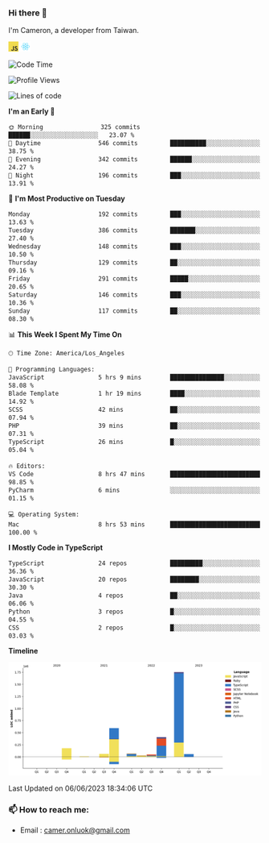 ### Hi there 👋

I'm Cameron, a developer from Taiwan.


<code><img height="20" src="https://raw.githubusercontent.com/github/explore/80688e429a7d4ef2fca1e82350fe8e3517d3494d/topics/javascript/javascript.png"></code>
<code><img height="20" src="https://raw.githubusercontent.com/github/explore/80688e429a7d4ef2fca1e82350fe8e3517d3494d/topics/react/react.png"></code>



<!--START_SECTION:waka-->
![Code Time](http://img.shields.io/badge/Code%20Time-851%20hrs%2057%20mins-blue)

![Profile Views](http://img.shields.io/badge/Profile%20Views-0-blue)

![Lines of code](https://img.shields.io/badge/From%20Hello%20World%20I%27ve%20Written-3.2%20million%20lines%20of%20code-blue)

**I'm an Early 🐤** 

```text
🌞 Morning                325 commits         ██████░░░░░░░░░░░░░░░░░░░   23.07 % 
🌆 Daytime                546 commits         ██████████░░░░░░░░░░░░░░░   38.75 % 
🌃 Evening                342 commits         ██████░░░░░░░░░░░░░░░░░░░   24.27 % 
🌙 Night                  196 commits         ███░░░░░░░░░░░░░░░░░░░░░░   13.91 % 
```
📅 **I'm Most Productive on Tuesday** 

```text
Monday                   192 commits         ███░░░░░░░░░░░░░░░░░░░░░░   13.63 % 
Tuesday                  386 commits         ███████░░░░░░░░░░░░░░░░░░   27.40 % 
Wednesday                148 commits         ███░░░░░░░░░░░░░░░░░░░░░░   10.50 % 
Thursday                 129 commits         ██░░░░░░░░░░░░░░░░░░░░░░░   09.16 % 
Friday                   291 commits         █████░░░░░░░░░░░░░░░░░░░░   20.65 % 
Saturday                 146 commits         ███░░░░░░░░░░░░░░░░░░░░░░   10.36 % 
Sunday                   117 commits         ██░░░░░░░░░░░░░░░░░░░░░░░   08.30 % 
```


📊 **This Week I Spent My Time On** 

```text
🕑︎ Time Zone: America/Los_Angeles

💬 Programming Languages: 
JavaScript               5 hrs 9 mins        ███████████████░░░░░░░░░░   58.08 % 
Blade Template           1 hr 19 mins        ████░░░░░░░░░░░░░░░░░░░░░   14.92 % 
SCSS                     42 mins             ██░░░░░░░░░░░░░░░░░░░░░░░   07.94 % 
PHP                      39 mins             ██░░░░░░░░░░░░░░░░░░░░░░░   07.31 % 
TypeScript               26 mins             █░░░░░░░░░░░░░░░░░░░░░░░░   05.04 % 

🔥 Editors: 
VS Code                  8 hrs 47 mins       █████████████████████████   98.85 % 
PyCharm                  6 mins              ░░░░░░░░░░░░░░░░░░░░░░░░░   01.15 % 

💻 Operating System: 
Mac                      8 hrs 53 mins       █████████████████████████   100.00 % 
```

**I Mostly Code in TypeScript** 

```text
TypeScript               24 repos            █████████░░░░░░░░░░░░░░░░   36.36 % 
JavaScript               20 repos            ████████░░░░░░░░░░░░░░░░░   30.30 % 
Java                     4 repos             ██░░░░░░░░░░░░░░░░░░░░░░░   06.06 % 
Python                   3 repos             █░░░░░░░░░░░░░░░░░░░░░░░░   04.55 % 
CSS                      2 repos             █░░░░░░░░░░░░░░░░░░░░░░░░   03.03 % 
```



**Timeline**

![Lines of Code chart](https://raw.githubusercontent.com/camer0nluo/camer0nluo/main/assets/bar_graph.png)


 Last Updated on 06/06/2023 18:34:06 UTC
<!--END_SECTION:waka-->

### 📫 How to reach me:
- Email : camer.onluok@gmail.com
